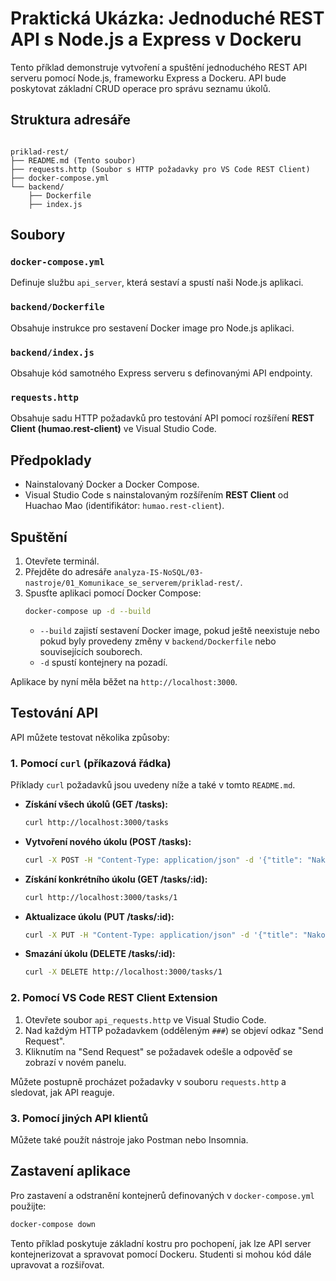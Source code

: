 # Praktická Ukázka: Jednoduché REST API s Node.js a Express v Dockeru

Tento příklad demonstruje vytvoření a spuštění jednoduchého REST API serveru pomocí Node.js, frameworku Express a Dockeru. API bude poskytovat základní CRUD operace pro správu seznamu úkolů.

## Struktura adresáře

```

priklad-rest/
├── README.md (Tento soubor)
├── requests.http (Soubor s HTTP požadavky pro VS Code REST Client)
├── docker-compose.yml
└── backend/
    ├── Dockerfile
    ├── index.js
```

## Soubory

### `docker-compose.yml`

Definuje službu `api_server`, která sestaví a spustí naši Node.js aplikaci.

### `backend/Dockerfile`

Obsahuje instrukce pro sestavení Docker image pro Node.js aplikaci.

### `backend/index.js`

Obsahuje kód samotného Express serveru s definovanými API endpointy.

### `requests.http`

Obsahuje sadu HTTP požadavků pro testování API pomocí rozšíření **REST Client (humao.rest-client)** ve Visual Studio Code.

## Předpoklady

* Nainstalovaný Docker a Docker Compose.
* Visual Studio Code s nainstalovaným rozšířením **REST Client** od Huachao Mao (identifikátor: `humao.rest-client`).

## Spuštění

1.  Otevřete terminál.
2.  Přejděte do adresáře `analyza-IS-NoSQL/03-nastroje/01_Komunikace_se_serverem/priklad-rest/`.
3.  Spusťte aplikaci pomocí Docker Compose:
    ```bash
    docker-compose up -d --build
    ```
    * `--build` zajistí sestavení Docker image, pokud ještě neexistuje nebo pokud byly provedeny změny v `backend/Dockerfile` nebo souvisejících souborech.
    * `-d` spustí kontejnery na pozadí.

Aplikace by nyní měla běžet na `http://localhost:3000`.

## Testování API

API můžete testovat několika způsoby:

### 1. Pomocí `curl` (příkazová řádka)

Příklady `curl` požadavků jsou uvedeny níže a také v tomto `README.md`.

* **Získání všech úkolů (GET /tasks):**
    ```bash
    curl http://localhost:3000/tasks
    ```
* **Vytvoření nového úkolu (POST /tasks):**
    ```bash
    curl -X POST -H "Content-Type: application/json" -d '{"title": "Nakoupit mléko"}' http://localhost:3000/tasks
    ```
* **Získání konkrétního úkolu (GET /tasks/:id):**
    ```bash
    curl http://localhost:3000/tasks/1
    ```
* **Aktualizace úkolu (PUT /tasks/:id):**
    ```bash
    curl -X PUT -H "Content-Type: application/json" -d '{"title": "Nakoupit mléko a chleba", "completed": true}' http://localhost:3000/tasks/1
    ```
* **Smazání úkolu (DELETE /tasks/:id):**
    ```bash
    curl -X DELETE http://localhost:3000/tasks/1
    ```

### 2. Pomocí VS Code REST Client Extension

1.  Otevřete soubor `api_requests.http` ve Visual Studio Code.
2.  Nad každým HTTP požadavkem (odděleným `###`) se objeví odkaz "Send Request".
3.  Kliknutím na "Send Request" se požadavek odešle a odpověď se zobrazí v novém panelu.

Můžete postupně procházet požadavky v souboru `requests.http` a sledovat, jak API reaguje.

### 3. Pomocí jiných API klientů

Můžete také použít nástroje jako Postman nebo Insomnia.

## Zastavení aplikace

Pro zastavení a odstranění kontejnerů definovaných v `docker-compose.yml` použijte:
```bash
docker-compose down
```

Tento příklad poskytuje základní kostru pro pochopení, jak lze API server kontejnerizovat a spravovat pomocí Dockeru. Studenti si mohou kód dále upravovat a rozšiřovat.
